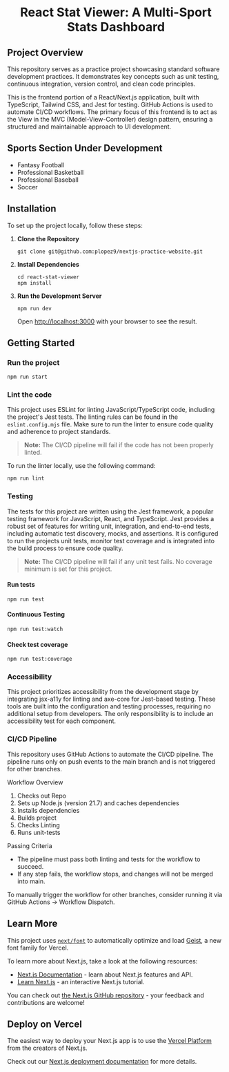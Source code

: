 # <p align="center" style="padding-top:20px">React Stat Viewer: A Multi-Sport Stats Dashboard </p>

## Project Overview

This repository serves as a practice project showcasing standard software development practices. It demonstrates key concepts such as unit testing, continuous integration, version control, and clean code principles.

This is the frontend portion of a React/Next.js application, built with TypeScript, Tailwind CSS, and Jest for testing. GitHub Actions is used to automate CI/CD workflows. The primary focus of this frontend is to act as the View in the MVC (Model-View-Controller) design pattern, ensuring a structured and maintainable approach to UI development.

## Sports Section Under Development

- Fantasy Football
- Professional Basketball
- Professional Baseball
- Soccer

## Installation

To set up the project locally, follow these steps:

1. **Clone the Repository**

   ```
   git clone git@github.com:plopez9/nextjs-practice-website.git
   ```

2. **Install Dependencies**

   ```
   cd react-stat-viewer
   npm install
   ```

3. **Run the Development Server**
   ```
   npm run dev
   ```
   Open [http://localhost:3000](http://localhost:3000) with your browser to see the result.

## Getting Started

### Run the project

```sh
npm run start
```

### Lint the code

This project uses ESLint for linting JavaScript/TypeScript code, including the project's Jest tests. The linting rules can be found in the `eslint.config.mjs` file. Make sure to run the linter to ensure code quality and adherence to project standards.

> **Note:** The CI/CD pipeline will fail if the code has not been properly linted.

To run the linter locally, use the following command:

```sh
npm run lint
```

### Testing

The tests for this project are written using the Jest framework, a popular testing framework for JavaScript, React, and TypeScript. Jest provides a robust set of features for writing unit, integration, and end-to-end tests, including automatic test discovery, mocks, and assertions. It is configured to run the projects unit tests, monitor test coverage and is integrated into the build process to ensure code quality.

> **Note:** The CI/CD pipeline will fail if any unit test fails. No coverage minimum is set for this project.

#### Run tests

```
npm run test
```

#### Continuous Testing

```
npm run test:watch
```

#### Check test coverage

```sh
npm run test:coverage
```

### Accessibility

This project prioritizes accessibility from the development stage by integrating jsx-a11y for linting and axe-core for Jest-based testing. These tools are built into the configuration and testing processes, requiring no additional setup from developers. The only responsibility is to include an accessibility test for each component.

### CI/CD Pipeline

This repository uses GitHub Actions to automate the CI/CD pipeline. The pipeline runs only on push events to the main branch and is not triggered for other branches.

Workflow Overview

1. Checks out Repo
2. Sets up Node.js (version 21.7) and caches dependencies
3. Installs dependencies
4. Builds project
5. Checks Linting
6. Runs unit-tests

Passing Criteria

- The pipeline must pass both linting and tests for the workflow to succeed.
- If any step fails, the workflow stops, and changes will not be merged into main.

To manually trigger the workflow for other branches, consider running it via GitHub Actions → Workflow Dispatch.

## Learn More

This project uses [`next/font`](https://nextjs.org/docs/app/building-your-application/optimizing/fonts) to automatically optimize and load [Geist](https://vercel.com/font), a new font family for Vercel.

To learn more about Next.js, take a look at the following resources:

- [Next.js Documentation](https://nextjs.org/docs) - learn about Next.js features and API.
- [Learn Next.js](https://nextjs.org/learn) - an interactive Next.js tutorial.

You can check out [the Next.js GitHub repository](https://github.com/vercel/next.js) - your feedback and contributions are welcome!

## Deploy on Vercel

The easiest way to deploy your Next.js app is to use the [Vercel Platform](https://vercel.com/new?utm_medium=default-template&filter=next.js&utm_source=create-next-app&utm_campaign=create-next-app-readme) from the creators of Next.js.

Check out our [Next.js deployment documentation](https://nextjs.org/docs/app/building-your-application/deploying) for more details.

